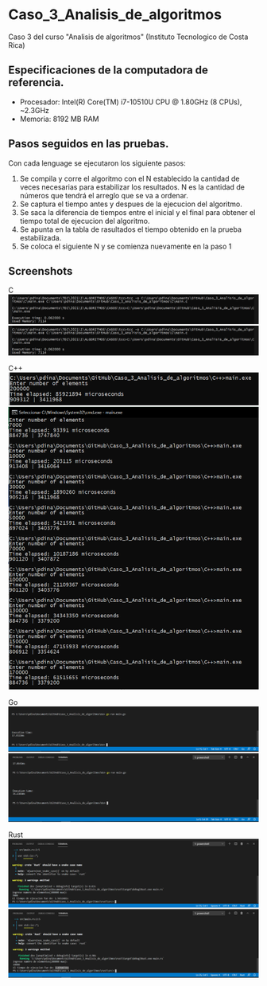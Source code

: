 # Caso_3_Analisis_de_algoritmos
Caso 3 del curso "Analisis de algoritmos" (Instituto Tecnologico de Costa Rica)


## Especificaciones de la computadora de referencia.

- Procesador: Intel(R) Core(TM) i7-10510U CPU @ 1.80GHz (8 CPUs), ~2.3GHz
- Memoria: 8192 MB RAM

## Pasos seguidos en las pruebas.
Con cada lenguage se ejecutaron los siguiente pasos:
1. Se compila y corre el algoritmo con el N establecido la cantidad de veces necesarias para estabilizar los resultados. N es la cantidad de números que tendrá el arreglo que se va a ordenar.
2. Se captura el tiempo antes y despues de la ejecucion del algoritmo.
3. Se saca la diferencia de tiempos entre el inicial y el final para obtener el tiempo total de ejecucion del algoritmo.
4. Se apunta en la tabla de rasultados el tiempo obtenido en la prueba estabilizada.
5. Se coloca el siguiente N y se comienza nuevamente en la paso 1

## Screenshots

C
![alt text](https://github.com/Corne1401/Caso_3_Analisis_de_algoritmos/blob/main/Screenshots/c1.png)
![alt text](https://github.com/Corne1401/Caso_3_Analisis_de_algoritmos/blob/main/Screenshots/c1.png)

C++
![alt text](https://github.com/Corne1401/Caso_3_Analisis_de_algoritmos/blob/main/Screenshots/cpp10.png)
![alt text](https://github.com/Corne1401/Caso_3_Analisis_de_algoritmos/blob/main/Screenshots/cpp1_9.png)

Go
![alt text](https://github.com/Corne1401/Caso_3_Analisis_de_algoritmos/blob/main/Screenshots/go1.png)
![alt text](https://github.com/Corne1401/Caso_3_Analisis_de_algoritmos/blob/main/Screenshots/go2.png)

Rust
![alt text](https://github.com/Corne1401/Caso_3_Analisis_de_algoritmos/blob/main/Screenshots/r1.png)
![alt text](https://github.com/Corne1401/Caso_3_Analisis_de_algoritmos/blob/main/Screenshots/r2.png)
